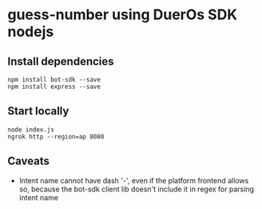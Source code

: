 # guess-number using DuerOs SDK nodejs

## Install dependencies

```
npm install bot-sdk --save
npm install express --save
```

## Start locally

```
node index.js
ngrok http --region=ap 8080
```

## Caveats

- Intent name cannot have dash '-', even if the platform frontend allows so,
  because the bot-sdk client lib doesn't include it in regex for parsing intent
  name

